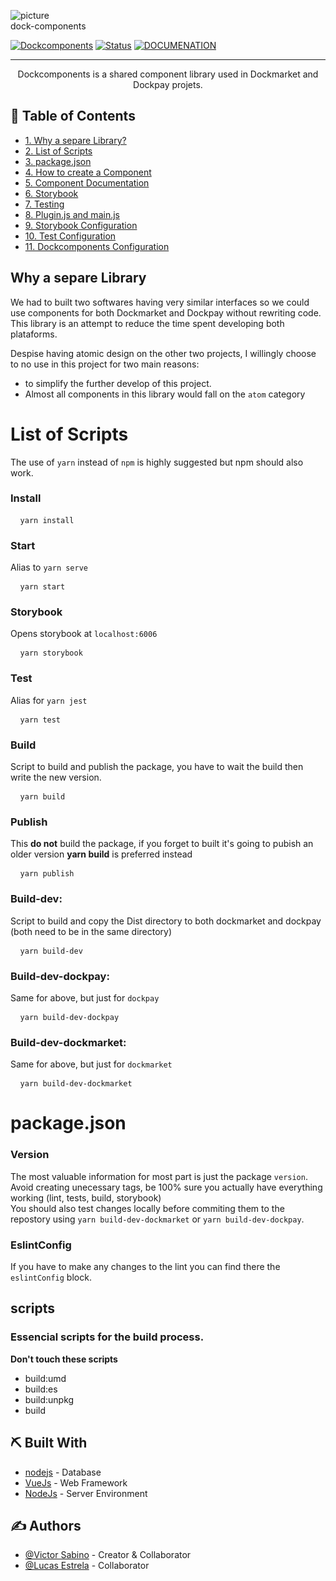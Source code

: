 ![picture](https://testing.dockpay.com.br/img/logoFullWhite.5fbdab85.svg)\
dock-components

[![Dockcomponents](https://img.shields.io/badge/dockmarket-name-orange.svg)](https://www.dockmarket.com.br)
[![Status](https://img.shields.io/badge/status-active-success.svg)]()
[![DOCUMENATION](https://img.shields.io/badge/documentation-blue.svg)](LICENSE.md)

</div>

---

<p align="center"> Dockcomponents is a shared component library used in Dockmarket and Dockpay projets.
</p>

## 📝 Table of Contents

- [1. Why a separe Library?](#why)
- [2. List of Scripts](#scripts)
- [3. package.json](#how)
- [4. How to create a Component](#create_component)
- [5. Component Documentation](#documentation)
- [6. Storybook](#storybook)
- [7. Testing](#testing)
- [8. Plugin.js and main.js](#plugin_main)
- [9. Storybook Configuration](#storybook_config)
- [10. Test Configuration](#test_config)
- [11. Dockcomponents Configuration](#dock_cofig)

## Why a separe Library

We had to built two softwares having very similar interfaces so we could use components for both Dockmarket and Dockpay without rewriting code.
This library is an attempt to reduce the time spent developing both plataforms.

Despise having atomic design on the other two projects, I willingly choose to no use in this project for two main reasons:
- to simplify the further develop of this project.
- Almost all components in this library would fall on the `atom` category
# List of Scripts <a name = "scripts"></a>
The use of `yarn` instead of `npm` is highly suggested but npm should also work.

### Install
<pre> <code> yarn install </code> </pre>
### Start
Alias to `yarn serve`
<pre> <code> yarn start </code> </pre>
### Storybook <br/>
Opens storybook at `localhost:6006`
<pre> <code> yarn storybook </code> </pre>
### Test <br/>
Alias for `yarn jest`
<pre> <code> yarn test </code> </pre>
### Build
Script to build and publish the package, you have to wait the build then write the new version.
<pre> <code> yarn build </code> </pre>
### Publish <br/>
This **do not** build the package, if you forget to built it's going to pubish an older version **yarn build** is preferred instead
<pre> <code> yarn publish </code> </pre>
### Build-dev: <br/>
Script to build and copy the Dist directory to both dockmarket and dockpay (both need to be in the same directory)
<pre> <code> yarn build-dev </code> </pre>
### Build-dev-dockpay:<br/>
Same for above, but just for `dockpay`
<pre> <code> yarn build-dev-dockpay </code> </pre>
### Build-dev-dockmarket:<br/>
Same for above, but just for `dockmarket`
<pre> <code> yarn build-dev-dockmarket </code> </pre>

# package.json <a name = "authors"></a>
### Version
The most valuable information for most part is just the package `version`. Avoid creating unecessary tags, be 100% sure you actually have everything working (lint, tests, build, storybook) <br/>
You should also test changes locally before commiting them to the repostory using `yarn build-dev-dockmarket` or `yarn build-dev-dockpay`.

### EslintConfig
If you have to make any changes to the lint you can find there the `eslintConfig` block.

## scripts
### Essencial scripts for the build process.
**Don't touch these scripts**
- build:umd
- build:es
- build:unpkg
- build

## ⛏️ Built With <a name = "tech_stack"></a>

- [nodejs](https://www.mongodb.com/) - Database
- [VueJs](https://vuejs.org/) - Web Framework
- [NodeJs](https://nodejs.org/en/) - Server Environment

## ✍️ Authors <a name = "authors"></a>

- [@Victor Sabino](https://github.com/vsabino) - Creator & Collaborator
- [@Lucas Estrela](https://github.com/lucasestrela) - Collaborator